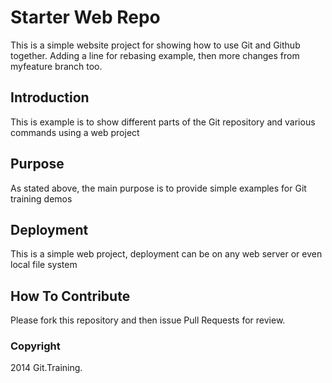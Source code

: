 # Starter Web Repo

This is a simple website project for showing how to use Git and Github together. Adding a line for rebasing example, then more changes from myfeature branch too.

## Introduction

This is example is to show different parts of the Git repository and various commands using a web project

## Purpose

As stated above, the main purpose is to provide simple examples for Git training demos

## Deployment


This is a simple web project, deployment can be on any web server or even local file system


## How To Contribute

Please fork this repository and then issue Pull Requests for review.

### Copyright

2014 Git.Training.